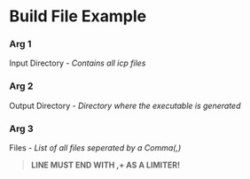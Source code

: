 # Build File Example

### Arg 1

Input Directory - *Contains all icp files*

### Arg 2

Output Directory - *Directory where the executable is generated*

### Arg 3

Files - *List of all files seperated by a Comma(,)*

> **LINE MUST END WITH ,+ AS A LIMITER!**
